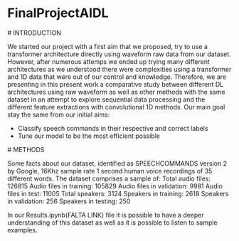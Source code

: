 # FinalProjectAIDL

# INTRODUCTION

We started our project with a first aim that we proposed, try to use a transformer architecture directly using waveform raw data from our dataset. However, after numerous attemps we ended up trying many different architectures as we understood there were complexities using a transformer and 1D data that were out of our control and knowledge. Therefore, we are presenting in this present work a comparative study between different DL architectures using raw waveform as well as other methods with the same dataset in an attempt to explore sequential data processing and the different feature extractions with convolutional 1D methods.
Our main goal stay the same from our initial aims:
* Classify speech commands in their respective and correct labels
* Tune our model to be the most efficient possible

# METHODS

Some facts about our dataset, identified as SPEECHCOMMANDS version 2 by Google, 16Khz sample rate 1 second human voice recordings of 35 different words. The dataset comprises a sample of: 
  Total audio files: 126815 
  Audio files in training: 105829 
  Audio files in validation: 9981 
  Audio files in test: 11005 
  Total speakers: 3124 
  Speakers in training: 2618 
  Speakers in validation: 256 
  Speakers in testing: 250

In our Results.ipynb(FALTA LINK) file it is possible to have a deeper understanding of this dataset as well as it is possible to listen to sample examples.
